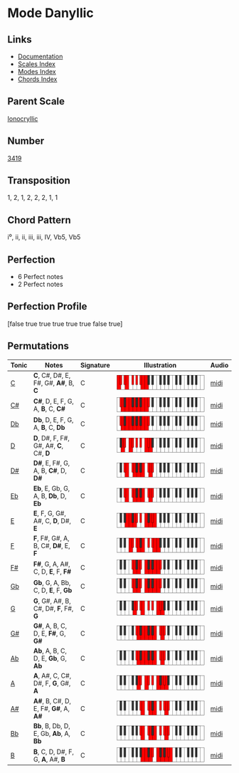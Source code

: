 # Mode Danyllic

## Links

- [Documentation](README.md)
- [Scales Index](Scales.md)
- [Modes Index](Modes.md)
- [Chords Index](Chords.md)

## Parent Scale

[Ionocryllic](ScaleIonocryllic.md)

## Number

[3419](https://ianring.com/musictheory/scales/3419)

## Transposition

1, 2, 1, 2, 2, 2, 1, 1

## Chord Pattern

i⁰, ii, ii, iii, iii, IV, Vb5, Vb5

## Perfection

- 6 Perfect notes
- 2 Perfect notes

## Perfection Profile

[false true true true true true false true]

## Permutations

| Tonic | Notes | Signature | Illustration | Audio |
|-------|-------|-----------|--------------|-------|
| [C](ModeCNaturalDanyllic.md) | **C**, C#, D#, E, F#, G#, **A#**, B, **C** | C | ![CNaturalDanyllic](ModeCNaturalDanyllic.png) | [midi](https://github.com/edipermadi/music/blob/main/docs/ModeCNaturalDanyllic.mid?raw=true) |
| [C#](ModeCSharpDanyllic.md) | **C#**, D, E, F, G, A, **B**, C, **C#** | C | ![CSharpDanyllic](ModeCSharpDanyllic.png) | [midi](https://github.com/edipermadi/music/blob/main/docs/ModeCSharpDanyllic.mid?raw=true) |
| [Db](ModeDFlatDanyllic.md) | **Db**, D, E, F, G, A, **B**, C, **Db** | C | ![DFlatDanyllic](ModeDFlatDanyllic.png) | [midi](https://github.com/edipermadi/music/blob/main/docs/ModeDFlatDanyllic.mid?raw=true) |
| [D](ModeDNaturalDanyllic.md) | **D**, D#, F, F#, G#, A#, **C**, C#, **D** | C | ![DNaturalDanyllic](ModeDNaturalDanyllic.png) | [midi](https://github.com/edipermadi/music/blob/main/docs/ModeDNaturalDanyllic.mid?raw=true) |
| [D#](ModeDSharpDanyllic.md) | **D#**, E, F#, G, A, B, **C#**, D, **D#** | C | ![DSharpDanyllic](ModeDSharpDanyllic.png) | [midi](https://github.com/edipermadi/music/blob/main/docs/ModeDSharpDanyllic.mid?raw=true) |
| [Eb](ModeEFlatDanyllic.md) | **Eb**, E, Gb, G, A, B, **Db**, D, **Eb** | C | ![EFlatDanyllic](ModeEFlatDanyllic.png) | [midi](https://github.com/edipermadi/music/blob/main/docs/ModeEFlatDanyllic.mid?raw=true) |
| [E](ModeENaturalDanyllic.md) | **E**, F, G, G#, A#, C, **D**, D#, **E** | C | ![ENaturalDanyllic](ModeENaturalDanyllic.png) | [midi](https://github.com/edipermadi/music/blob/main/docs/ModeENaturalDanyllic.mid?raw=true) |
| [F](ModeFNaturalDanyllic.md) | **F**, F#, G#, A, B, C#, **D#**, E, **F** | C | ![FNaturalDanyllic](ModeFNaturalDanyllic.png) | [midi](https://github.com/edipermadi/music/blob/main/docs/ModeFNaturalDanyllic.mid?raw=true) |
| [F#](ModeFSharpDanyllic.md) | **F#**, G, A, A#, C, D, **E**, F, **F#** | C | ![FSharpDanyllic](ModeFSharpDanyllic.png) | [midi](https://github.com/edipermadi/music/blob/main/docs/ModeFSharpDanyllic.mid?raw=true) |
| [Gb](ModeGFlatDanyllic.md) | **Gb**, G, A, Bb, C, D, **E**, F, **Gb** | C | ![GFlatDanyllic](ModeGFlatDanyllic.png) | [midi](https://github.com/edipermadi/music/blob/main/docs/ModeGFlatDanyllic.mid?raw=true) |
| [G](ModeGNaturalDanyllic.md) | **G**, G#, A#, B, C#, D#, **F**, F#, **G** | C | ![GNaturalDanyllic](ModeGNaturalDanyllic.png) | [midi](https://github.com/edipermadi/music/blob/main/docs/ModeGNaturalDanyllic.mid?raw=true) |
| [G#](ModeGSharpDanyllic.md) | **G#**, A, B, C, D, E, **F#**, G, **G#** | C | ![GSharpDanyllic](ModeGSharpDanyllic.png) | [midi](https://github.com/edipermadi/music/blob/main/docs/ModeGSharpDanyllic.mid?raw=true) |
| [Ab](ModeAFlatDanyllic.md) | **Ab**, A, B, C, D, E, **Gb**, G, **Ab** | C | ![AFlatDanyllic](ModeAFlatDanyllic.png) | [midi](https://github.com/edipermadi/music/blob/main/docs/ModeAFlatDanyllic.mid?raw=true) |
| [A](ModeANaturalDanyllic.md) | **A**, A#, C, C#, D#, F, **G**, G#, **A** | C | ![ANaturalDanyllic](ModeANaturalDanyllic.png) | [midi](https://github.com/edipermadi/music/blob/main/docs/ModeANaturalDanyllic.mid?raw=true) |
| [A#](ModeASharpDanyllic.md) | **A#**, B, C#, D, E, F#, **G#**, A, **A#** | C | ![ASharpDanyllic](ModeASharpDanyllic.png) | [midi](https://github.com/edipermadi/music/blob/main/docs/ModeASharpDanyllic.mid?raw=true) |
| [Bb](ModeBFlatDanyllic.md) | **Bb**, B, Db, D, E, Gb, **Ab**, A, **Bb** | C | ![BFlatDanyllic](ModeBFlatDanyllic.png) | [midi](https://github.com/edipermadi/music/blob/main/docs/ModeBFlatDanyllic.mid?raw=true) |
| [B](ModeBNaturalDanyllic.md) | **B**, C, D, D#, F, G, **A**, A#, **B** | C | ![BNaturalDanyllic](ModeBNaturalDanyllic.png) | [midi](https://github.com/edipermadi/music/blob/main/docs/ModeBNaturalDanyllic.mid?raw=true) |
